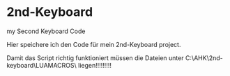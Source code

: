 # 2nd-Keyboard
 my Second Keyboard Code

Hier speichere ich den Code für mein 2nd-Keyboard project.

Damit das Script richtig funktioniert müssen die Dateien unter C:\AHK\2nd-keyboard\LUAMACROS\ liegen!!!!!!!!!



